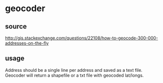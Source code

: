 # geocoder

## source
http://gis.stackexchange.com/questions/22108/how-to-geocode-300-000-addresses-on-the-fly

## usage
Address should be a single line per address and saved as a text file. Geocoder will return a shapefile or a txt file with geocoded lat/longs. 
